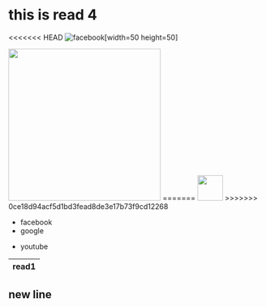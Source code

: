 # this is read 4


<<<<<<< HEAD
![facebook](https://pyxis.nymag.com/v1/imgs/11d/582/c7b0487c6e26db4f5be6eb679e3620d2ce-facebook.rsquare.w1200.jpg)[width=50 height=50]

<img src="https://pyxis.nymag.com/v1/imgs/11d/582/c7b0487c6e26db4f5be6eb679e3620d2ce-facebook.rsquare.w1200.jpg" width=300>
=======

<img src="https://pyxis.nymag.com/v1/imgs/11d/582/c7b0487c6e26db4f5be6eb679e3620d2ce-facebook.rsquare.w1200.jpg" width=50>
>>>>>>> 0ce18d94acf5d1bd3fead8de3e17b73f9cd12268

- facebook
- google

* youtube

| read1 | 
|-------|

## new line 


